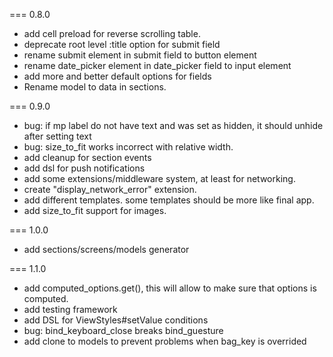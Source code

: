 === 0.8.0
* add cell preload for reverse scrolling table.
* deprecate root level :title option for submit field
* rename submit element in submit field to button element
* rename date_picker element in date_picker field to input element
* add more and better default options for fields
* Rename model to data in sections.

=== 0.9.0
* bug: if mp label do not have text and was set as hidden, it should unhide after setting text
* bug: size_to_fit works incorrect with relative width.
* add cleanup for section events
* add dsl for push notifications
* add some extensions/middleware system, at least for networking.
* create "display_network_error" extension.
* add different templates. some templates should be more like final app.
* add size_to_fit support for images.

=== 1.0.0
* add sections/screens/models generator

=== 1.1.0
* add computed_options.get(), this will allow to make sure that options is computed.
* add testing framework
* add DSL for ViewStyles#setValue conditions
* bug: bind_keyboard_close breaks bind_guesture
* add clone to models to prevent problems when bag_key is overrided